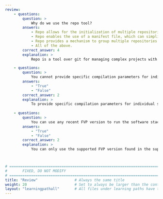 ```yaml
---
review:
    - questions:
        question: >
            Why do we use the repo tool?
        answers:
            - Repo allows for the initialization of multiple repositories with specific revisions for the multiple components (such as scp-firmware, tfa, and edk2).
            - Repo enables the use of a manifest file, which can simplify the management of multiple repositories.
            - Repo provides a mechanism to group multiple repositories into a single directory.
            - All of the above.
        correct_answer: 4                    
        explanation: >
            Repo is a tool over git for managing complex projects with multiple git repositories as it allows the simultaneous initialization of these repositories with specific revisions and simplifies the management through a manifest file.

    - questions:
        question: >
            You cannot provide specific compilation parameters for individual software projects.
        answers:
            - "True"
            - "False"
        correct_answer: 2                   
        explanation: >
            To provide specific compilation parameters for individual software projects, modify the configuration files. They are located in `build-scripts/config/<platform>/<platform>`. 
               
    - questions:
        question: >
            You can use any recent FVP version to run the software stack.
        answers:
            - "True"
            - "False"
        correct_answer: 2          
        explanation: >
            You can only use the supported FVP version found in the supported platform's release tags. This can be found in the Neoverse Reference Design Platform Software documentation.



# ================================================================================
#       FIXED, DO NOT MODIFY
# ================================================================================
title: "Review"                 # Always the same title
weight: 20                      # Set to always be larger than the content in this path
layout: "learningpathall"       # All files under learning paths have this same wrapper
---
```

